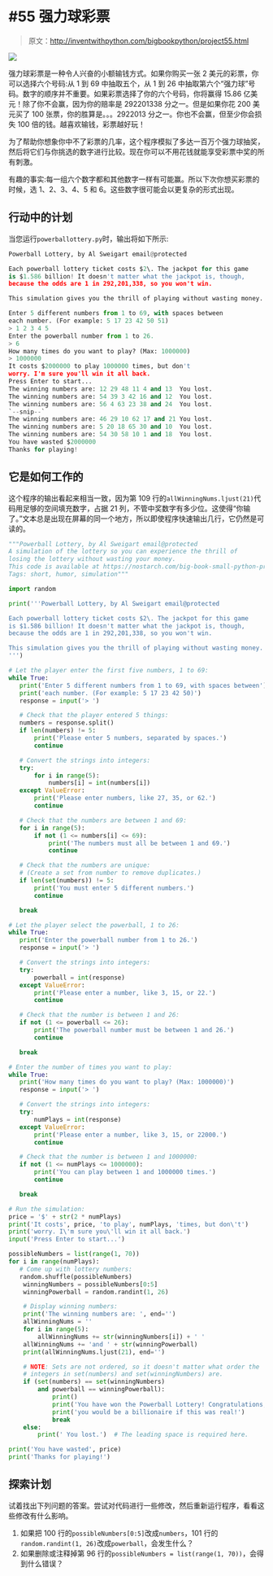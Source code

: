 # #55 强力球彩票

> 原文：<http://inventwithpython.com/bigbookpython/project55.html>

![](img/9d995d63aaead72cad01120081eb8f75.png)

强力球彩票是一种令人兴奋的小额输钱方式。如果你购买一张 2 美元的彩票，你可以选择六个号码:从 1 到 69 中抽取五个，从 1 到 26 中抽取第六个“强力球”号码。数字的顺序并不重要。如果彩票选择了你的六个号码，你将赢得 15.86 亿美元！除了你不会赢，因为你的赔率是 292201338 分之一。但是如果你花 200 美元买了 100 张票，你的胜算是。。。2922013 分之一。你也不会赢，但至少你会损失 100 倍的钱。越喜欢输钱，彩票越好玩！

为了帮助你想象你中不了彩票的几率，这个程序模拟了多达一百万个强力球抽奖，然后将它们与你挑选的数字进行比较。现在你可以不用花钱就能享受彩票中奖的所有刺激。

有趣的事实:每一组六个数字都和其他数字一样有可能赢。所以下次你想买彩票的时候，选 1、2、3、4、5 和 6。这些数字很可能会以更复杂的形式出现。

## 行动中的计划

当您运行`powerballottery.py`时，输出将如下所示:

```py
Powerball Lottery, by Al Sweigart email@protected

Each powerball lottery ticket costs $2\. The jackpot for this game
is $1.586 billion! It doesn't matter what the jackpot is, though,
because the odds are 1 in 292,201,338, so you won't win.

This simulation gives you the thrill of playing without wasting money.

Enter 5 different numbers from 1 to 69, with spaces between
each number. (For example: 5 17 23 42 50 51)
> 1 2 3 4 5
Enter the powerball number from 1 to 26.
> 6
How many times do you want to play? (Max: 1000000)
> 1000000
It costs $2000000 to play 1000000 times, but don't
worry. I'm sure you'll win it all back.
Press Enter to start...
The winning numbers are: 12 29 48 11 4 and 13  You lost.
The winning numbers are: 54 39 3 42 16 and 12  You lost.
The winning numbers are: 56 4 63 23 38 and 24  You lost.
`--snip--`
The winning numbers are: 46 29 10 62 17 and 21 You lost.
The winning numbers are: 5 20 18 65 30 and 10  You lost.
The winning numbers are: 54 30 58 10 1 and 18  You lost.
You have wasted $2000000
Thanks for playing!
```

## 它是如何工作的

这个程序的输出看起来相当一致，因为第 109 行的`allWinningNums.ljust(21)`代码用足够的空间填充数字，占据 21 列，不管中奖数字有多少位。这使得“你输了。”文本总是出现在屏幕的同一个地方，所以即使程序快速输出几行，它仍然是可读的。

```py
"""Powerball Lottery, by Al Sweigart email@protected
A simulation of the lottery so you can experience the thrill of
losing the lottery without wasting your money.
This code is available at https://nostarch.com/big-book-small-python-programming
Tags: short, humor, simulation"""

import random

print('''Powerball Lottery, by Al Sweigart email@protected

Each powerball lottery ticket costs $2\. The jackpot for this game
is $1.586 billion! It doesn't matter what the jackpot is, though,
because the odds are 1 in 292,201,338, so you won't win.

This simulation gives you the thrill of playing without wasting money.
''')

# Let the player enter the first five numbers, 1 to 69:
while True:
   print('Enter 5 different numbers from 1 to 69, with spaces between')
   print('each number. (For example: 5 17 23 42 50)')
   response = input('> ')

   # Check that the player entered 5 things:
   numbers = response.split()
   if len(numbers) != 5:
       print('Please enter 5 numbers, separated by spaces.')
       continue

   # Convert the strings into integers:
   try:
       for i in range(5):
           numbers[i] = int(numbers[i])
   except ValueError:
       print('Please enter numbers, like 27, 35, or 62.')
       continue

   # Check that the numbers are between 1 and 69:
   for i in range(5):
       if not (1 <= numbers[i] <= 69):
           print('The numbers must all be between 1 and 69.')
           continue

   # Check that the numbers are unique:
   # (Create a set from number to remove duplicates.)
   if len(set(numbers)) != 5:
       print('You must enter 5 different numbers.')
       continue

   break

# Let the player select the powerball, 1 to 26:
while True:
   print('Enter the powerball number from 1 to 26.')
   response = input('> ')

   # Convert the strings into integers:
   try:
       powerball = int(response)
   except ValueError:
       print('Please enter a number, like 3, 15, or 22.')
       continue

   # Check that the number is between 1 and 26:
   if not (1 <= powerball <= 26):
       print('The powerball number must be between 1 and 26.')
       continue

   break

# Enter the number of times you want to play:
while True:
   print('How many times do you want to play? (Max: 1000000)')
   response = input('> ')

   # Convert the strings into integers:
   try:
       numPlays = int(response)
   except ValueError:
       print('Please enter a number, like 3, 15, or 22000.')
       continue

   # Check that the number is between 1 and 1000000:
   if not (1 <= numPlays <= 1000000):
       print('You can play between 1 and 1000000 times.')
       continue

   break

# Run the simulation:
price = '$' + str(2 * numPlays)
print('It costs', price, 'to play', numPlays, 'times, but don\'t')
print('worry. I\'m sure you\'ll win it all back.')
input('Press Enter to start...')

possibleNumbers = list(range(1, 70))
for i in range(numPlays):
   # Come up with lottery numbers:
   random.shuffle(possibleNumbers)
    winningNumbers = possibleNumbers[0:5]
    winningPowerball = random.randint(1, 26)

    # Display winning numbers:
    print('The winning numbers are: ', end='')
    allWinningNums = ''
    for i in range(5):
        allWinningNums += str(winningNumbers[i]) + ' '
    allWinningNums += 'and ' + str(winningPowerball)
    print(allWinningNums.ljust(21), end='')

    # NOTE: Sets are not ordered, so it doesn't matter what order the
    # integers in set(numbers) and set(winningNumbers) are.
    if (set(numbers) == set(winningNumbers)
        and powerball == winningPowerball):
            print()
            print('You have won the Powerball Lottery! Congratulations,')
            print('you would be a billionaire if this was real!')
            break
    else:
        print(' You lost.')  # The leading space is required here.

print('You have wasted', price)
print('Thanks for playing!') 
```

## 探索计划

试着找出下列问题的答案。尝试对代码进行一些修改，然后重新运行程序，看看这些修改有什么影响。

1.  如果把 100 行的`possibleNumbers[0:5]`改成`numbers`，101 行的`random.randint(1, 26)`改成`powerball`，会发生什么？
2.  如果删除或注释掉第 96 行的`possibleNumbers = list(range(1, 70))`，会得到什么错误？